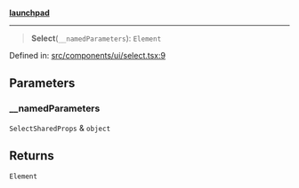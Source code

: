 [**launchpad**](index.md)

***

> **Select**(`__namedParameters`): `Element`

Defined in: [src/components/ui/select.tsx:9](https://github.com/victorbratov/launchpad/blob/2fb5c03d3b8a4ead86d4ea12df9db7edc90ac88e/src/components/ui/select.tsx#L9)

## Parameters

### \_\_namedParameters

`SelectSharedProps` & `object`

## Returns

`Element`
